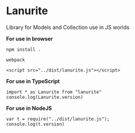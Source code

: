# Lanurite
Library for Models and Collection use in JS worlds


**For use in browser**

`npm install .`

`webpack`

`<script src="../dist/lanurite.js"></script>`

**For use in TypeScript**

```
import * as Lanurite from "lanurite"
console.log(Lanurite.version)

```

**For use in NodeJS**
```
var t = require("../dist/lanurite.js");
console.log(t.version)
